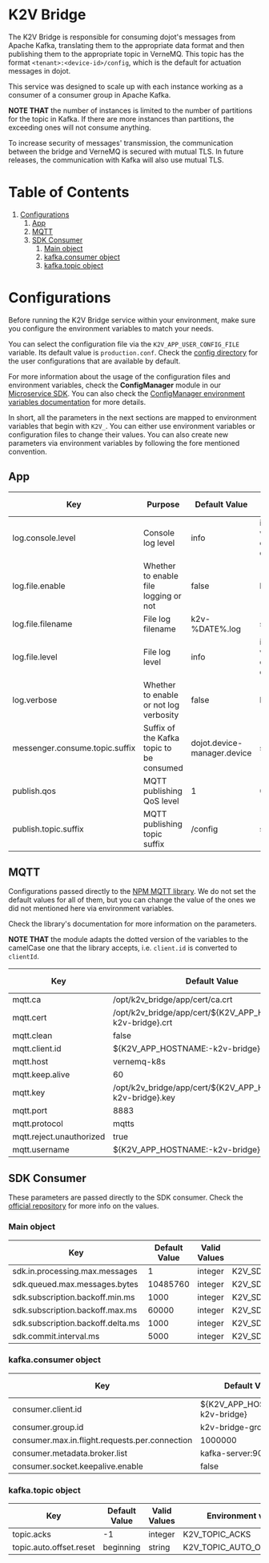 # **K2V Bridge**

The K2V Bridge is responsible for consuming dojot's messages from Apache Kafka, translating them to
the appropriate data format and then publishing them to the appropriate topic in VerneMQ. This topic
has the format `<tenant>:<device-id>/config`, which is the default for actuation messages in dojot.

This service was designed to scale up with each instance working as a consumer of a consumer group
in Apache Kafka.

__NOTE THAT__ the number of instances is limited to the number of partitions for the topic in Kafka.
If there are more instances than partitions, the exceeding ones will not consume anything.

To increase security of messages' transmission, the communication between the bridge and VerneMQ is
secured with mutual TLS. In future releases, the communication with Kafka will also use mutual TLS.

# Table of Contents

1. [Configurations](#configurations)
   1. [App](#app)
   2. [MQTT](#mqtt)
   3. [SDK Consumer](#sdk-consumer)
      1. [Main object](#main-object)
      2. [kafka.consumer object](#kafkaconsumer-object)
      2. [kafka.topic object](#kafkatopic-object)

# **Configurations**

Before running the K2V Bridge service within your environment, make sure you configure the
environment variables to match your needs.

You can select the configuration file via the `K2V_APP_USER_CONFIG_FILE` variable. Its default value
is `production.conf`. Check the [config directory](./config) for the user configurations that are
available by default.

For more information about the usage of the configuration files and environment variables, check the
__ConfigManager__ module in our [Microservice SDK](https://github.com/dojot/dojot-microservice-sdk-js).
You can also check the [ConfigManager environment variables documentation](https://github.com/dojot/dojot-microservice-sdk-js/blob/master/lib/configManager/README.md#environment-variables) for more details.

In short, all the parameters in the next sections are mapped to environment variables that begin
with `K2V_`. You can either use environment variables or configuration files to change their values.
You can also create new parameters via environment variables by following the fore mentioned
convention.

## **App**

Key | Purpose | Default Value | Valid Values | Environment variable
--- | ------- | ------------- | ------------ | --------------------
log.console.level | Console log level | info | info, warn, error, debug | K2V_LOG_CONSOLE_LEVEL
log.file.enable | Whether to enable file logging or not | false | boolean | K2V_LOG_FILE_ENABLE
log.file.filename | File log filename | k2v-%DATE%.log | string | K2V_LOG_FILE_FILENAME
log.file.level | File log level | info | info, warn, error, debug | K2V_LOG_FILE_LEVEL
log.verbose | Whether to enable or not log verbosity | false | boolean | K2V_LOG_VERBOSE
messenger.consume.topic.suffix | Suffix of the Kafka topic to be consumed | dojot.device-manager.device | string | K2V_MESSENGER_CONSUME_TOPIC_SUFFIX
publish.qos | MQTT publishing QoS level | 1 | 0, 1, 2 | K2V_PUBLISH_QOS
publish.topic.suffix | MQTT publishing topic suffix | /config | string | K2V_PUBLISH_TOPIC_SUFFIX

## **MQTT**

Configurations passed directly to the [NPM MQTT library](https://www.npmjs.com/package/mqtt). We do
not set the default values for all of them, but you can change the value of the ones we did not
mentioned here via environment variables.

Check the library's documentation for more information on the parameters.

__NOTE THAT__ the module adapts the dotted version of the variables to the camelCase one that the
library accepts, i.e. `client.id` is converted to `clientId`.

Key | Default Value | Valid Values | Environment variable
--- | ------------- | ------------ | --------------------
mqtt.ca | /opt/k2v_bridge/app/cert/ca.crt | string | K2V_MQTT_CA
mqtt.cert | /opt/k2v_bridge/app/cert/${K2V_APP_HOSTNAME:-k2v-bridge}.crt | string | K2V_MQTT_CERT
mqtt.clean | false | boolean | K2V_MQTT_CLEAN
mqtt.client.id | ${K2V_APP_HOSTNAME:-k2v-bridge} | string | K2V_MQTT_CLIENT_ID
mqtt.host | vernemq-k8s | string | K2V_MQTT_HOST
mqtt.keep.alive | 60 | integer | K2V_MQTT_KEEP_ALIVE
mqtt.key | /opt/k2v_bridge/app/cert/${K2V_APP_HOSTNAME:-k2v-bridge}.key | string | K2V_MQTT_KEY
mqtt.port | 8883 | integer | K2V_MQTT_PORT
mqtt.protocol | mqtts | string | K2V_MQTT_PROTOCOL
mqtt.reject.unauthorized | true | boolean | K2V_MQTT_REJECT_UNAUTHORIZED
mqtt.username | ${K2V_APP_HOSTNAME:-k2v-bridge} | string | K2V_MQTT_USERNAME

## **SDK Consumer**

These parameters are passed directly to the SDK consumer. Check the
[official repository](https://github.com/dojot/dojot-microservice-sdk-js) for more info on the
values.

### **Main object**

Key | Default Value | Valid Values | Environment variable
--- | ------------- | ------------ | --------------------
sdk.in.processing.max.messages | 1 | integer | K2V_SDK_IN_PROCESSING_MAX_MESSAGES
sdk.queued.max.messages.bytes | 10485760 | integer | K2V_SDK_QUEUED_MAX_MESSAGES_BYTES
sdk.subscription.backoff.min.ms | 1000 | integer | K2V_SDK_SUBSCRIPTION_BACKOFF_MIN_MS
sdk.subscription.backoff.max.ms | 60000 | integer | K2V_SDK_SUBSCRIPTION_BACKOFF_MAX_MS
sdk.subscription.backoff.delta.ms | 1000 | integer | K2V_SDK_SUBSCRIPTION_BACKOFF_DELTA_MS
sdk.commit.interval.ms | 5000 | integer | K2V_SDK_COMMIT_INTERVAL_MS

### **kafka.consumer object**

Key | Default Value | Valid Values | Environment variable
--- | ------------- | ------------ | --------------------
consumer.client.id | ${K2V_APP_HOSTNAME:-k2v-bridge} | string | K2V_CONSUMER_CLIENT_ID
consumer.group.id | k2v-bridge-group-id | string | K2V_CONSUMER_GROUP_ID
consumer.max.in.flight.requests.per.connection | 1000000 | integer | K2V_CONSUMER_MAX_IN_FLIGHT_REQUESTS_PER_CONNECTION
consumer.metadata.broker.list | kafka-server:9092 | string | K2V_CONSUMER_METADATA_BROKER_LIST
consumer.socket.keepalive.enable | false | boolean | K2V_CONSUMER_SOCKET_KEEPALIVE_ENABLE

### **kafka.topic object**

| Key | Default Value | Valid Values | Environment variable
| --- | ------------- | ------------ | --------------------
| topic.acks | -1 | integer | K2V_TOPIC_ACKS
| topic.auto.offset.reset | beginning | string | K2V_TOPIC_AUTO_OFFSET_RESET
